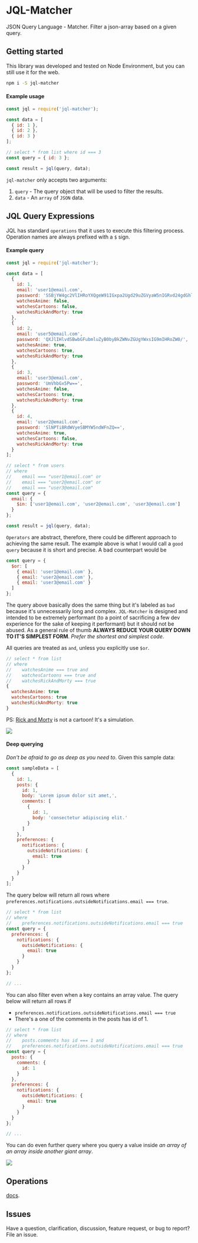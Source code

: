 # JQL-Matcher
JSON Query Language - Matcher. Filter a json-array based on a given query.

## Getting started

This library was developed and tested on Node Environment, but you can still use it for the web.

```bash
npm i -S jql-matcher
```

#### Example usage

```js
const jql = require('jql-matcher');

const data = [
  { id: 1 },
  { id: 2 },
  { id: 3 }
];

// select * from list where id === 3
const query = { id: 3 };

const result = jql(query, data);
```

`jql-matcher` only accepts two arguments:

1. `query` - The query object that will be used to filter the results.
2. `data` - An `array` of `JSON` data.

## JQL Query Expressions

JQL has standard `operations` that it uses to execute this filtering process. Operation names are always prefixed with a `$` sign.

#### Example query

```js
const jql = require('jql-matcher');

const data = [
  {
    id: 1,
    email: 'user1@email.com',
    password: 'SSBjYW4gc2VlIHRoYXQgeW91IGxpa2Ugd29uZGVyaW5nIGRvd24gdGhlIHJhYmJpdCBob2xlLg=='
    watchesAnime: false,
    watchesCartoons: false,
    watchesRickAndMorty: true
  },
  {
    id: 2,
    email: 'user5@email.com',
    password: 'QXJlIHlvdSBwbGFubmluZyB0byBkZWNvZGUgYWxsIG9mIHRoZW0/',
    watchesAnime: true,
    watchesCartoons: true,
    watchesRickAndMorty: true
  },
  {
    id: 3,
    email: 'user3@email.com',
    password: 'UmVhbGx5Pw==',
    watchesAnime: false,
    watchesCartoons: true,
    watchesRickAndMorty: true
  },
  {
    id: 4,
    email: 'user2@email.com',
    password: 'SlNPTiBRdWVyeSBMYW5ndWFnZQ==',
    watchesAnime: true,
    watchesCartoons: false,
    watchesRickAndMorty: true
  }
];

// select * from users
// where
//    email === "user1@email.com" or
//    email === "user2@email.com" or
//    email === "user3@email.com"
const query = {
  email: {
    $in: ['user1@email.com', 'user2@email.com', 'user3@email.com']
  }
};

const result = jql(query, data);
```

`Operators` are abstract, therefore, there could be different approach to achieving the same result. The example above is what I would call a `good query` because it is short and precise. A bad counterpart would be

```js
const query = {
  $or: [
    { email: 'user1@email.com' },
    { email: 'user2@email.com' },
    { email: 'user3@email.com' }
  ]
};
```

The query above basically does the same thing but it's labeled as `bad` because it's unnecessarily long and complex. `JQL-Matcher` is designed and intended to be extremely performant (to a point of sacrificing a few dev experience for the sake of keeping it performant) but it should not be abused. As a general rule of thumb **ALWAYS REDUCE YOUR QUERY DOWN TO IT'S SIMPLEST FORM**. *Prefer the shortest and simplest code*.

All queries are treated as `and`, unless you explicitly use `$or`.

```js
// select * from list
// where
//    watchesAnime === true and
//    watchesCartoons === true and
//    watchesRickAndMorty === true
{
  watchesAnime: true
  watchesCartoons: true
  watchesRickAndMorty: true
}
```

PS: [Rick and Morty](https://www.adultswim.com/videos/rick-and-morty) is not a cartoon! It's a simulation.

<a href="https://www.adultswim.com/videos/rick-and-morty">
  <img src="https://github.com/aprilmintacpineda/jql/blob/master/packages/jql-matcher/memes/rick-and-morty.jpg">
</a>

#### Deep querying

*Don't be afraid to go as deep as you need to*. Given this sample data:

```js
const sampleData = [
  {
    id: 1,
    posts: {
      id: 1,
      body: 'Lorem ipsum dolor sit amet,',
      comments: [
        {
          id: 1,
          body: 'consectetur adipiscing elit.'
        }
      ]
    },
    preferences: {
      notifications: {
        outsideNotifications: {
          email: true
        }
      }
    }
  }
];
```

The query below will return all rows where `preferences.notifications.outsideNotifications.email === true`.

```js
// select * from list
// where
//    preferences.notifications.outsideNotifications.email === true
const query = {
  preferences: {
    notifications: {
      outsideNotifications: {
        email: true
      }
    }
  }
};

// ...
```

You can also filter even when a key contains an array value. The query below will return all rows if

- `preferences.notifications.outsideNotifications.email === true`
- There's a one of the comments in the posts has id of 1.

```js
// select * from list
// where
//    posts.comments has id === 1 and
//    preferences.notifications.outsideNotifications.email === true
const query = {
  posts: {
    comments: {
      id: 1
    }
  },
  preferences: {
    notifications: {
      outsideNotifications: {
        email: true
      }
    }
  }
};

// ...
```

You can do even further query where you query a value inside *an array of an array inside another giant array*.

<a href="https://www.adultswim.com/videos/rick-and-morty">
  <img src="https://github.com/aprilmintacpineda/jql/blob/master/packages/jql-matcher/memes/rick-and-morty-1.jpg">
</a>

## Operations

[docs](docs/operations/).

## Issues

Have a question, clarification, discussion, feature request, or bug to report? File an issue.
